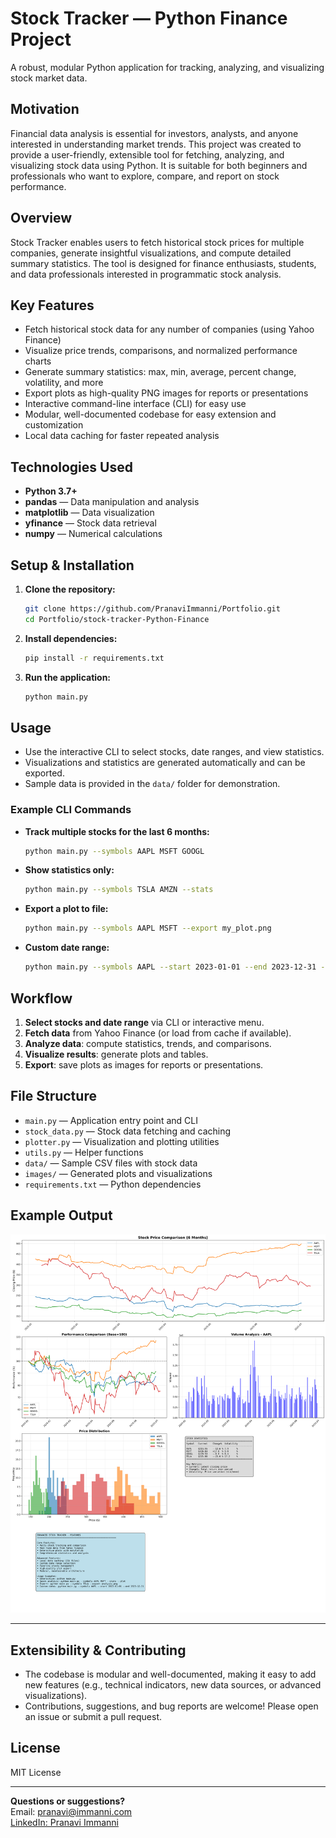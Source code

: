 # Stock Tracker — Python Finance Project

A robust, modular Python application for tracking, analyzing, and visualizing stock market data.

## Motivation
Financial data analysis is essential for investors, analysts, and anyone interested in understanding market trends. This project was created to provide a user-friendly, extensible tool for fetching, analyzing, and visualizing stock data using Python. It is suitable for both beginners and professionals who want to explore, compare, and report on stock performance.

## Overview
Stock Tracker enables users to fetch historical stock prices for multiple companies, generate insightful visualizations, and compute detailed summary statistics. The tool is designed for finance enthusiasts, students, and data professionals interested in programmatic stock analysis.

## Key Features
- Fetch historical stock data for any number of companies (using Yahoo Finance)
- Visualize price trends, comparisons, and normalized performance charts
- Generate summary statistics: max, min, average, percent change, volatility, and more
- Export plots as high-quality PNG images for reports or presentations
- Interactive command-line interface (CLI) for easy use
- Modular, well-documented codebase for easy extension and customization
- Local data caching for faster repeated analysis

## Technologies Used
- **Python 3.7+**
- **pandas** — Data manipulation and analysis
- **matplotlib** — Data visualization
- **yfinance** — Stock data retrieval
- **numpy** — Numerical calculations

## Setup & Installation
1. **Clone the repository:**
   ```bash
   git clone https://github.com/PranaviImmanni/Portfolio.git
   cd Portfolio/stock-tracker-Python-Finance
   ```
2. **Install dependencies:**
   ```bash
   pip install -r requirements.txt
   ```
3. **Run the application:**
   ```bash
   python main.py
   ```

## Usage
- Use the interactive CLI to select stocks, date ranges, and view statistics.
- Visualizations and statistics are generated automatically and can be exported.
- Sample data is provided in the `data/` folder for demonstration.

### Example CLI Commands
- **Track multiple stocks for the last 6 months:**
  ```bash
  python main.py --symbols AAPL MSFT GOOGL
  ```
- **Show statistics only:**
  ```bash
  python main.py --symbols TSLA AMZN --stats
  ```
- **Export a plot to file:**
  ```bash
  python main.py --symbols AAPL MSFT --export my_plot.png
  ```
- **Custom date range:**
  ```bash
  python main.py --symbols AAPL --start 2023-01-01 --end 2023-12-31 --plot
  ```

## Workflow
1. **Select stocks and date range** via CLI or interactive menu.
2. **Fetch data** from Yahoo Finance (or load from cache if available).
3. **Analyze data**: compute statistics, trends, and comparisons.
4. **Visualize results**: generate plots and tables.
5. **Export**: save plots as images for reports or presentations.

## File Structure
- `main.py` — Application entry point and CLI
- `stock_data.py` — Stock data fetching and caching
- `plotter.py` — Visualization and plotting utilities
- `utils.py` — Helper functions
- `data/` — Sample CSV files with stock data
- `images/` — Generated plots and visualizations
- `requirements.txt` — Python dependencies

## Example Output
![Stock Analysis Example](images/stock_analysis.png)

---

## Extensibility & Contributing
- The codebase is modular and well-documented, making it easy to add new features (e.g., technical indicators, new data sources, or advanced visualizations).
- Contributions, suggestions, and bug reports are welcome! Please open an issue or submit a pull request.

## License
MIT License

---

**Questions or suggestions?**  
Email: pranavi@immanni.com  
[LinkedIn: Pranavi Immanni](https://www.linkedin.com/in/pranavi-immanni-ab04a823b)
